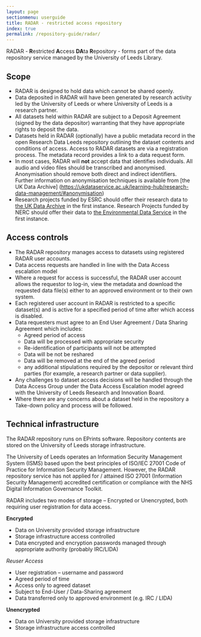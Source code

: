 ```yaml
---
layout: page
sectionmenu: userguide
title: RADAR - restricted access repository
index: true
permalink: /repository-guide/radar/
---
```


RADAR - **R**estricted **A**ccess **DA**ta **R**epository - forms part of the data repository service managed by the University of Leeds Library.

## Scope
 
* RADAR is designed to hold data which cannot be shared openly. 
* Data deposited in RADAR will have been generated by research activity led by the University of Leeds or where University of Leeds is a research partner.  
* All datasets held within RADAR are subject to a Deposit Agreement (signed by the data depositor) warranting that they have appropriate rights to deposit the data.  
* Datasets held in RADAR (optionally) have a public metadata record in the open Research Data Leeds repository outlining the dataset contents and conditions of access.  Access to RADAR datasets are via a registration process. The metadata record provides a link to a data request form.
* In most cases, RADAR will **not** accept data that identifies individuals. All audio and video files should be transcribed and anonymised. Anonymisation should remove both direct and indirect identifiers. Further information on anonymisation techniques is available from [the UK Data Archive] 
(https://ukdataservice.ac.uk/learning-hub/research-data-management/#anonymisation)
* Research projects funded by ESRC should offer their research data to [the UK Data Archive](https://ukdataservice.ac.uk/deposit-data) in the first instance. Research Projects funded by NERC should offer their data to [the Environmental Data Service](https://eds.ukri.org/environmental-data-service) in the first instance. 
## Access controls 

* The RADAR repository manages access to datasets using registered RADAR user accounts. 
* Data access requests are handled in line with the Data Access escalation model  
* Where a request for access is successful, the RADAR user account allows the requestor to log-in, view the metadata and download the requested data file(s) either to an approved environment or to their own system. 
* Each registered user account in RADAR is restricted to a specific dataset(s) and is active for a specified period of time after which access is disabled. 
* Data requesters must agree to an End User Agreement / Data Sharing Agreement which includes: 
  * Agreed period of access 
  * Data will be processed with appropriate security 
  * Re-identification of participants will not be attempted 
  * Data will be not be reshared 
  * Data will be removed at the end of the agreed period 
  * any additional stipulations required by the depositor or relevant third parties (for example, a research partner or data supplier). 
* Any challenges to dataset access decisions will be handled through the Data Access Group under the Data Access Escalation model agreed with the University of Leeds Research and Innovation Board.  
* Where there are any concerns about a dataset held in the repository a Take-down policy and process will be followed. 

## Technical infrastructure 

The RADAR repository runs on EPrints software. Repository contents are stored on the University of Leeds storage infrastructure. 

The University of Leeds operates an Information Security Management System (ISMS) based upon the best principles of ISO/IEC 27001 Code of Practice for Information Security Management. However, the RADAR repository service has not applied for / attained  ISO 27001 (Information Security Management) accredited certification or compliance with the NHS Digital Information Governance Toolkit. 

RADAR includes two modes of storage – Encrypted or Unencrypted, both requiring user registration for data access.  

**Encrypted**  
* Data on University provided storage infrastructure 
* Storage infrastructure access controlled 
* Data encrypted and encryption passwords managed through appropriate authority (probably IRC/LIDA) 

_Reuser Access_
* User registration – username and password 
* Agreed period of time 
* Access only to agreed dataset 
* Subject to End-User / Data-Sharing agreement 
* Data transferred only to approved environment (e.g. IRC / LIDA) 

**Unencrypted**
* Data on University provided storage infrastructure 
* Storage infrastructure access controlled 

